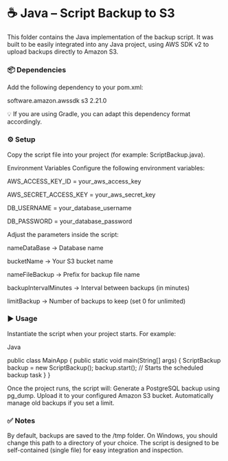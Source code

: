 # ☕ Java – Script Backup to S3
This folder contains the Java implementation of the backup script.
It was built to be easily integrated into any Java project, using AWS SDK v2 to upload backups directly to Amazon S3.

### 📦 Dependencies
Add the following dependency to your pom.xml:

<dependency>
    <groupId>software.amazon.awssdk</groupId>
    <artifactId>s3</artifactId>
    <version>2.21.0</version>
</dependency>

💡 If you are using Gradle, you can adapt this dependency format accordingly.

### ⚙️ Setup

Copy the script file into your project (for example: ScriptBackup.java).

Environment Variables
Configure the following environment variables:

AWS_ACCESS_KEY_ID = your_aws_access_key

AWS_SECRET_ACCESS_KEY = your_aws_secret_key

DB_USERNAME = your_database_username

DB_PASSWORD = your_database_password

Adjust the parameters inside the script:

nameDataBase → Database name

bucketName → Your S3 bucket name

nameFileBackup → Prefix for backup file name

backupIntervalMinutes → Interval between backups (in minutes)

limitBackup → Number of backups to keep (set 0 for unlimited)

### ▶️ Usage

Instantiate the script when your project starts. For example:

Java

public class MainApp {
    public static void main(String[] args) {
        ScriptBackup backup = new ScriptBackup();
        backup.start(); // Starts the scheduled backup task
    }
}

Once the project runs, the script will:
Generate a PostgreSQL backup using pg_dump.
Upload it to your configured Amazon S3 bucket.
Automatically manage old backups if you set a limit.

### ✅ Notes

By default, backups are saved to the /tmp folder.
On Windows, you should change this path to a directory of your choice.
The script is designed to be self-contained (single file) for easy integration and inspection.









